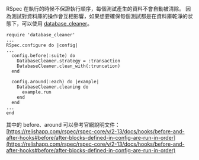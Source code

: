 RSpec 在執行的時候不保證執行順序，每個測試產生的資料不會自動被清除。
因為測試對資料庫的操作會互相影響，如果想要確保每個測試都是在資料庫乾淨的狀態下，可以使用 [database_cleaner](https://github.com/DatabaseCleaner/database_cleaner)。
```
require 'database_cleaner'
...
RSpec.configure do |config|
...
  config.before(:suite) do
    DatabaseCleaner.strategy = :transaction
    DatabaseCleaner.clean_with(:truncation)
  end

  config.around(:each) do |example|
    DatabaseCleaner.cleaning do
      example.run
    end
  end
...
end
```
其中的 before、around 可以參考官網說明文件：[https://relishapp.com/rspec/rspec-core/v/2-13/docs/hooks/before-and-after-hooks#before/after-blocks-defined-in-config-are-run-in-order](https://relishapp.com/rspec/rspec-core/v/2-13/docs/hooks/before-and-after-hooks#before/after-blocks-defined-in-config-are-run-in-order)

